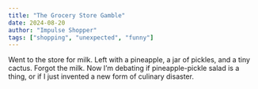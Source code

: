 ```yaml
---
title: "The Grocery Store Gamble"
date: 2024-08-20
author: "Impulse Shopper"
tags: ["shopping", "unexpected", "funny"]
---
```


Went to the store for milk. Left with a pineapple, a jar of pickles, and a tiny cactus. Forgot the milk. Now I’m debating if pineapple-pickle salad is a thing, or if I just invented a new form of culinary disaster.
